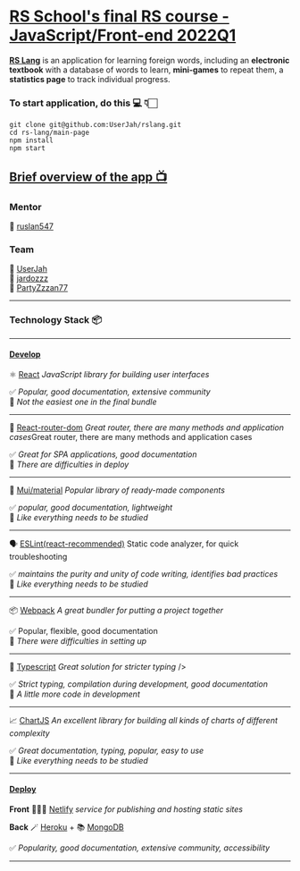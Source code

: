 # [RS School's final RS course - JavaScript/Front-end 2022Q1](https://rs.school/)

**[RS Lang](https://github.com/rolling-scopes-school/tasks/blob/master/tasks/stage-2/rs-lang/rslang.md)** is an application for learning foreign words, including an **electronic textbook** with a database of words to learn, **mini-games** to repeat them, a **statistics page** to track individual progress.

### To start application, do this 💻 👇🏻

```
git clone git@github.com:UserJah/rslang.git
cd rs-lang/main-page
npm install
npm start
```

## [Brief overview of the app 📺 ](https://youtu.be/SnHTTOM9OPY)

### Mentor

🦅 [ruslan547](https://github.com/ruslan547)

### Team

🐧 [UserJah](https://github.com/UserJah)<br/>
🦜 [jardozzz](https://github.com/jardozzz)<br/>
🦉 [PartyZzzan77](https://github.com/PartyZzzan77)

---

### Technology Stack 📦

---

#### [Develop](https://github.com/UserJah/rslang/pull/28)

⚛️ [React](https://www.npmjs.com/package/react) <em>JavaScript library for building user interfaces</em><br/>

✅ <em>Popular, good documentation, extensive community</em><br/>
🤔 <em>Not the easiest one in the final bundle</em><br/>

---

🚦 [React-router-dom](https://www.npmjs.com/package/react-router-dom) <em>Great router, there are many methods and application cases</em>Great router, there are many methods and application cases<br/>

✅ <em>Great for SPA applications, good documentation</em><br/>
🤔 <em>There are difficulties in deploy</em><br/>

---

🎨 [Mui/material](https://mui.com/) <em>Popular library of ready-made components</em><br/>

✅ <em>popular, good documentation, lightweight </em><br/>
🤔 <em>Like everything needs to be studied</em><br/>

---

🗣 [ESLint(react-recommended)](https://eslint.org/) Static code analyzer, for quick troubleshooting<br/>

✅ <em>maintains the purity and unity of code writing, identifies bad practices</em><br/>
🤔 <em>Like everything needs to be studied</em> <br/>

---

📦 [Webpack](https://webpack.js.org/) <em>A great bundler for putting a project together</em><br/>

✅ Popular, flexible, good documentation<br/>
🤔 <em>There were difficulties in setting up</em> <br/>

---

🦆 [Typescript](https://www.typescriptlang.org/) <em>Great solution for stricter typing </em>/><br/>

✅ <em>Strict typing, compilation during development, good documentation</em><br/>
🤔 <em>A little more code in development</em><br/>

---

📈 [ChartJS](https://www.chartjs.org/) <em>An excellent library for building all kinds of charts of different complexity </em><br/>

✅ <em>Great documentation, typing, popular, easy to use</em><br/>
🤔 <em>Like everything needs to be studied</em><br/>

---

#### [Deploy](https://develop1--lovely-crumble-05c09a.netlify.app/)

**Front** 🧙🏻‍♂️ [Netlify](https://www.netlify.com/) <em>service for publishing and hosting static sites</em>

**Back** 🪄 [Heroku](https://heroku.com) + 📚 [MongoDB](https://www.mongodb.com/)

✅ <em>Popularity, good documentation, extensive community, accessibility</em><br/>

---

